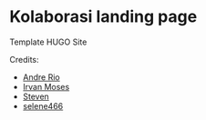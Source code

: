 Kolaborasi landing page
=======================

Template HUGO Site

Credits:
- [Andre Rio](https://github.com/andregans)
- [Irvan Moses](https://github.com/irvanmoses)
- [Steven](https://github.com/johsteven)
- [selene466](https://github.com/selene466)
